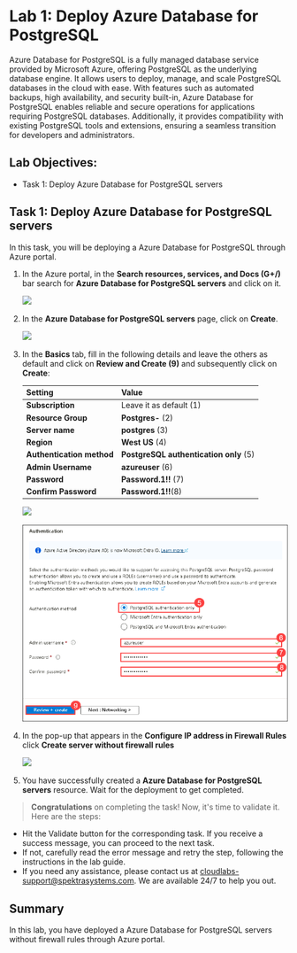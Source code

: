 # Lab 1: Deploy Azure Database for PostgreSQL

 Azure Database for PostgreSQL is a fully managed database service provided by Microsoft Azure, offering PostgreSQL as the underlying database engine. It allows users to deploy, manage, and scale PostgreSQL databases in 
 the cloud with ease. With features such as automated backups, high availability, and security built-in, Azure Database for PostgreSQL enables reliable and secure operations for applications requiring PostgreSQL 
 databases. Additionally, it provides compatibility with existing PostgreSQL tools and extensions, ensuring a seamless transition for developers and administrators.

## Lab Objectives:

- Task 1: Deploy Azure Database for PostgreSQL servers

## Task 1: Deploy Azure Database for PostgreSQL servers

In this task, you will be deploying a Azure Database for PostgreSQL through Azure portal.

1. In the Azure portal, in the **Search resources, services, and Docs (G+/)** bar search for **Azure Database for PostgreSQL servers** and click on it.

    ![](Images/img1.png)

2. In the **Azure Database for PostgreSQL servers** page, click on **Create**.

    ![](Images/img2.png)

3. In the **Basics** tab, fill in the following details and leave the others as default and click on **Review and Create (9)** and subsequently click on **Create**:

     |Setting|Value|
     |:----|:----|
     |**Subscription**|Leave it as default (1)|
     |**Resource Group**| **Postgres-<inject key="DeploymentID" enableCopy="false" />** (2)|
     | **Server name**|**postgres<inject key="DeploymentID" enableCopy="false" />** (3)|
     | **Region**|**West US** (4)|
     | **Authentication method** | **PostgreSQL authentication only** (5)|
     |**Admin Username** |**azureuser** (6)|
     |**Password** |**Password.1!!** (7)|
     |**Confirm Password** |**Password.1!!**(8)|
  
     ![](Images/img3.1.png)
  
     ![](Images/updatedlab1.png)

5. In the pop-up that appears in the **Configure IP address in Firewall Rules** click **Create server without firewall rules**
   
   ![](Images/img5.png)

6. You have successfully created a **Azure Database for PostgreSQL servers** resource. Wait for the deployment to get completed.
   

> **Congratulations** on completing the task! Now, it's time to validate it. Here are the steps:
  - Hit the Validate button for the corresponding task. If you receive a success message, you can proceed to the next task. 
  - If not, carefully read the error message and retry the step, following the instructions in the lab guide.
  - If you need any assistance, please contact us at cloudlabs-support@spektrasystems.com. We are available 24/7 to help you out.

<validation step="f2ae7180-4546-477b-a273-f7533b5cae36" />

## Summary

In this lab, you have deployed a Azure Database for PostgreSQL servers without firewall rules through Azure portal.
   

   
